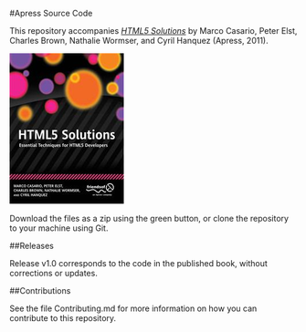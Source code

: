 #Apress Source Code

This repository accompanies [*HTML5 Solutions*](http://www.apress.com/9781430233862) by Marco Casario, Peter Elst, Charles Brown, Nathalie Wormser, and Cyril Hanquez (Apress, 2011).

![Cover image](9781430233862.jpg)

Download the files as a zip using the green button, or clone the repository to your machine using Git.

##Releases

Release v1.0 corresponds to the code in the published book, without corrections or updates.

##Contributions

See the file Contributing.md for more information on how you can contribute to this repository.
